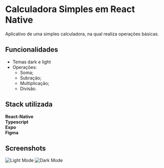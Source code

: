 
# Calculadora Simples em React Native

Aplicativo de uma simples calculadora, na qual realiza operações básicas.




## Funcionalidades

- Temas dark e light
- Operações:
    - Soma;
    - Subração;
    - Multiplicação;
    - Divisão.


## Stack utilizada

**React-Native**\
**Typescript**\
**Expo**\
**Figma**


## Screenshots

![Light Mode](https://github.com/rilleyreis-dev/assets/blob/main/calculator/Light_Mode.jpeg?raw=true)  ![Dark Mode](https://github.com/rilleyreis-dev/assets/blob/main/calculator/Dark_Mode.jpeg?raw=true)

